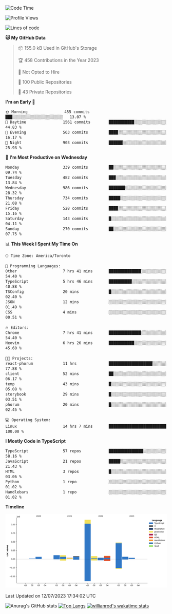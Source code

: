 <!--START_SECTION:waka-->
![Code Time](http://img.shields.io/badge/Code%20Time-391%20hrs%2013%20mins-blue)

![Profile Views](http://img.shields.io/badge/Profile%20Views-0-blue)

![Lines of code](https://img.shields.io/badge/From%20Hello%20World%20I%27ve%20Written-2.3%20million%20lines%20of%20code-blue)

**🐱 My GitHub Data** 

> 📦 155.0 kB Used in GitHub's Storage 
 > 
> 🏆 458 Contributions in the Year 2023
 > 
> 🚫 Not Opted to Hire
 > 
> 📜 100 Public Repositories 
 > 
> 🔑 43 Private Repositories 
 > 
**I'm an Early 🐤** 

```text
🌞 Morning                455 commits         ███░░░░░░░░░░░░░░░░░░░░░░   13.07 % 
🌆 Daytime                1561 commits        ███████████░░░░░░░░░░░░░░   44.83 % 
🌃 Evening                563 commits         ████░░░░░░░░░░░░░░░░░░░░░   16.17 % 
🌙 Night                  903 commits         ██████░░░░░░░░░░░░░░░░░░░   25.93 % 
```
📅 **I'm Most Productive on Wednesday** 

```text
Monday                   339 commits         ██░░░░░░░░░░░░░░░░░░░░░░░   09.74 % 
Tuesday                  482 commits         ███░░░░░░░░░░░░░░░░░░░░░░   13.84 % 
Wednesday                986 commits         ███████░░░░░░░░░░░░░░░░░░   28.32 % 
Thursday                 734 commits         █████░░░░░░░░░░░░░░░░░░░░   21.08 % 
Friday                   528 commits         ████░░░░░░░░░░░░░░░░░░░░░   15.16 % 
Saturday                 143 commits         █░░░░░░░░░░░░░░░░░░░░░░░░   04.11 % 
Sunday                   270 commits         ██░░░░░░░░░░░░░░░░░░░░░░░   07.75 % 
```


📊 **This Week I Spent My Time On** 

```text
🕑︎ Time Zone: America/Toronto

💬 Programming Languages: 
Other                    7 hrs 41 mins       ██████████████░░░░░░░░░░░   54.40 % 
TypeScript               5 hrs 46 mins       ██████████░░░░░░░░░░░░░░░   40.88 % 
TSConfig                 20 mins             █░░░░░░░░░░░░░░░░░░░░░░░░   02.40 % 
JSON                     12 mins             ░░░░░░░░░░░░░░░░░░░░░░░░░   01.49 % 
CSS                      4 mins              ░░░░░░░░░░░░░░░░░░░░░░░░░   00.51 % 

🔥 Editors: 
Chrome                   7 hrs 41 mins       ██████████████░░░░░░░░░░░   54.40 % 
Neovim                   6 hrs 26 mins       ███████████░░░░░░░░░░░░░░   45.60 % 

🐱‍💻 Projects: 
react-phorum             11 hrs              ███████████████████░░░░░░   77.88 % 
client                   52 mins             ██░░░░░░░░░░░░░░░░░░░░░░░   06.17 % 
temp                     43 mins             █░░░░░░░░░░░░░░░░░░░░░░░░   05.08 % 
storybook                29 mins             █░░░░░░░░░░░░░░░░░░░░░░░░   03.51 % 
phorum                   20 mins             █░░░░░░░░░░░░░░░░░░░░░░░░   02.45 % 

💻 Operating System: 
Linux                    14 hrs 7 mins       █████████████████████████   100.00 % 
```

**I Mostly Code in TypeScript** 

```text
TypeScript               57 repos            ███████████████░░░░░░░░░░   58.16 % 
JavaScript               21 repos            █████░░░░░░░░░░░░░░░░░░░░   21.43 % 
HTML                     3 repos             █░░░░░░░░░░░░░░░░░░░░░░░░   03.06 % 
Python                   1 repo              ░░░░░░░░░░░░░░░░░░░░░░░░░   01.02 % 
Handlebars               1 repo              ░░░░░░░░░░░░░░░░░░░░░░░░░   01.02 % 
```



**Timeline**

![Lines of Code chart](https://raw.githubusercontent.com/wise-introvert/wise-introvert/master/assets/bar_graph.png)


 Last Updated on 12/07/2023 17:34:02 UTC
<!--END_SECTION:waka-->

![Anurag's GitHub stats](https://github-readme-stats.vercel.app/api?username=wise-introvert&count_private=true&show_icons=true)
[![Top Langs](https://github-readme-stats.vercel.app/api/top-langs/?username=wise-introvert&langs_count=10)](https://github.com/anuraghazra/github-readme-stats)
[![willianrod's wakatime stats](https://github-readme-stats.vercel.app/api/wakatime?username=wiseintrovert)](https://github.com/anuraghazra/github-readme-stats)
